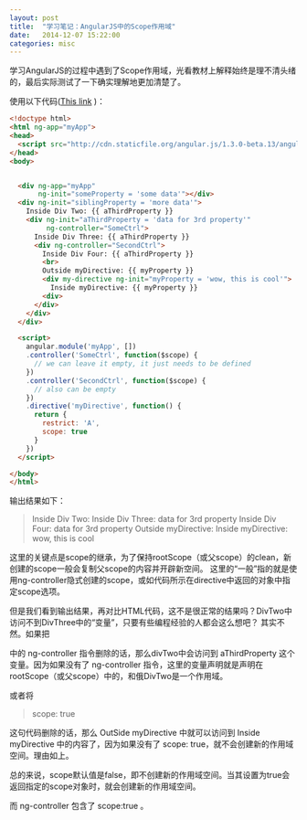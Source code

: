 ```yaml
---
layout: post
title:  "学习笔记：AngularJS中的Scope作用域"
date:   2014-12-07 15:22:00
categories: misc
---
```


学习AngularJS的过程中遇到了Scope作用域，光看教材上解释始终是理不清头绪的，最后实际测试了一下确实理解地更加清楚了。

使用以下代码([This link](http://jsbin.com/xoculixivu/1/edit?html,js,output) )：

``` html
<!doctype html>
<html ng-app="myApp">
<head>
  <script src="http://cdn.staticfile.org/angular.js/1.3.0-beta.13/angular.js"></script>
</head>
<body>


  <div ng-app="myApp"
       ng-init="someProperty = 'some data'"></div>
  <div ng-init="siblingProperty = 'more data'">
    Inside Div Two: {{ aThirdProperty }}
    <div ng-init="aThirdProperty = 'data for 3rd property'"
         ng-controller="SomeCtrl">
      Inside Div Three: {{ aThirdProperty }}
      <div ng-controller="SecondCtrl">
        Inside Div Four: {{ aThirdProperty }}
        <br>
        Outside myDirective: {{ myProperty }}
        <div my-directive ng-init="myProperty = 'wow, this is cool'">
          Inside myDirective: {{ myProperty }}
        <div>
      </div>
    </div>
  </div>

  <script>
    angular.module('myApp', [])
    .controller('SomeCtrl', function($scope) {
      // we can leave it empty, it just needs to be defined
    })
    .controller('SecondCtrl', function($scope) {
      // also can be empty
    })
    .directive('myDirective', function() {
      return {
        restrict: 'A',
        scope: true
      }
    })
  </script>

</body>
</html>

```

输出结果如下：

> Inside Div Two:
Inside Div Three: data for 3rd property
Inside Div Four: data for 3rd property 
Outside myDirective:
Inside myDirective: wow, this is cool

这里的关键点是scope的继承，为了保持rootScope（或父scope）的clean，新创建的scope一般会复制父scope的内容并开辟新空间。
这里的“一般”指的就是使用ng-controller隐式创建的scope，或如代码所示在directive中返回的对象中指定scope选项。

但是我们看到输出结果，再对比HTML代码，这不是很正常的结果吗？DivTwo中访问不到DivThree中的“变量”，只要有些编程经验的人都会这么想吧？
其实不然。如果把

> <div ng-init="aThirdProperty = 'data for 3rd property'" ng-controller="SomeCtrl">

中的 ng-controller 指令删除的话，那么divTwo中会访问到 aThirdProperty 这个变量。因为如果没有了 ng-controller 指令，这里的变量声明就是声明在rootScope（或父scope）中的，和俄DivTwo是一个作用域。

或者将

> scope: true

这句代码删除的话，那么 OutSide myDirective 中就可以访问到 Inside myDirective 中的内容了，因为如果没有了 scope: true，就不会创建新的作用域空间。理由如上。

总的来说，scope默认值是false，即不创建新的作用域空间。当其设置为true会返回指定的scope对象时，就会创建新的作用域空间。

而 ng-controller 包含了 scope:true 。